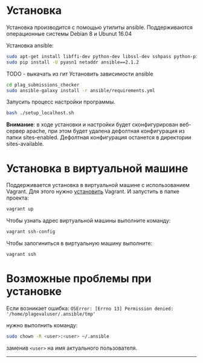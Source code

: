 

# Установка #
Установка производится с помощью утилиты ansible.
Поддерживаются операционные системы Debian 8  и Ubunut 16.04

Установка ansible:
```bash
sudo apt-get install libffi-dev python-dev libssl-dev sshpass python-pip
sudo pip install -U pyasn1 netaddr ansible==2.1.2
```

TODO - выкачать из гит
Установить зависимости ansible
```bash
cd plag_submissions_checker
sudo ansible-galaxy install -r ansible/requirements.yml
```
Запусить процесс настройки программы.
```bash
bash ./setup_localhost.sh
```
**Внимание**: в ходе установки и настройки будет сконфигурирован  веб-сервер apache,
при этом будет удалена дефолтная конфигурация из папки sites-enabled.
Дефолтная конфигурация останется в директории sites-available.

#  Установка в виртуальной машине #
Поддерживается установка в виртуальной машине с использованием Vagrant.
Для этого нужно [установить](https://www.vagrantup.com/docs/installation/) Vagrant.
И запустить в папке проекта:
```bash
vagrant up
```
Чтобы узнать адрес виртуальной машины выполните команду:
```bash
vagrant ssh-config
```
Чтобы залогиниться в виртуальную машину выполните:
```bash
vagrant ssh
```


# Возможные проблемы при установке #

Если возникает ошибка:
`OSError: [Errno 13] Permission denied: '/home/plagevaluser/.ansible/tmp'`

нужно выполнить команду:
```bash
sudo chown -R <user>:<user> ~/.ansible 
```
заменив `<user>` на имя актуального пользователя.

-------------------------------------------------------------------------------

